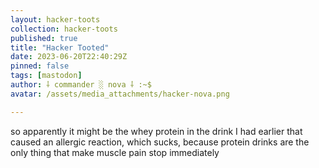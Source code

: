 ```yaml
---
layout: hacker-toots
collection: hacker-toots
published: true
title: "Hacker Tooted"
date: 2023-06-20T22:40:29Z
pinned: false
tags: [mastodon]
author: ⸸ commander ░ nova ⸸ :~$
avatar: /assets/media_attachments/hacker-nova.png

---
```


<p>so apparently it might be the whey protein in the drink I had earlier that caused an allergic reaction, which sucks, because protein drinks are the only thing that make muscle pain stop immediately</p>


